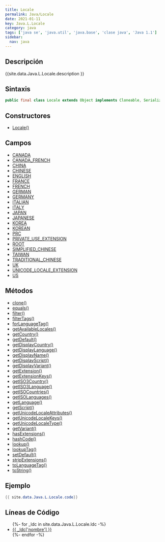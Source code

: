 ```yaml
---
title: Locale
permalink: Java/Locale
date: 2021-01-11
key: Java.L.Locale
category: java
tags: ['java se', 'java.util', 'java.base', 'clase java', 'Java 1.1']
sidebar: 
  nav: java
---
```


## Descripción
{{site.data.Java.L.Locale.description }}

## Sintaxis
~~~java
public final class Locale extends Object implements Cloneable, Serializable
~~~

## Constructores
* [Locale()](/Java/Locale/Locale/)

## Campos
* [CANADA](/Java/Locale/CANADA)
* [CANADA_FRENCH](/Java/Locale/CANADA_FRENCH)
* [CHINA](/Java/Locale/CHINA)
* [CHINESE](/Java/Locale/CHINESE)
* [ENGLISH](/Java/Locale/ENGLISH)
* [FRANCE](/Java/Locale/FRANCE)
* [FRENCH](/Java/Locale/FRENCH)
* [GERMAN](/Java/Locale/GERMAN)
* [GERMANY](/Java/Locale/GERMANY)
* [ITALIAN](/Java/Locale/ITALIAN)
* [ITALY](/Java/Locale/ITALY)
* [JAPAN](/Java/Locale/JAPAN)
* [JAPANESE](/Java/Locale/JAPANESE)
* [KOREA](/Java/Locale/KOREA)
* [KOREAN](/Java/Locale/KOREAN)
* [PRC](/Java/Locale/PRC)
* [PRIVATE_USE_EXTENSION](/Java/Locale/PRIVATE_USE_EXTENSION)
* [ROOT](/Java/Locale/ROOT)
* [SIMPLIFIED_CHINESE](/Java/Locale/SIMPLIFIED_CHINESE)
* [TAIWAN](/Java/Locale/TAIWAN)
* [TRADITIONAL_CHINESE](/Java/Locale/TRADITIONAL_CHINESE)
* [UK](/Java/Locale/UK)
* [UNICODE_LOCALE_EXTENSION](/Java/Locale/UNICODE_LOCALE_EXTENSION)
* [US](/Java/Locale/US)

## Métodos
* [clone()](/Java/Locale/clone)
* [equals()](/Java/Locale/equals)
* [filter()](/Java/Locale/filter)
* [filterTags()](/Java/Locale/filterTags)
* [forLanguageTag()](/Java/Locale/forLanguageTag)
* [getAvailableLocales()](/Java/Locale/getAvailableLocales)
* [getCountry()](/Java/Locale/getCountry)
* [getDefault()](/Java/Locale/getDefault)
* [getDisplayCountry()](/Java/Locale/getDisplayCountry)
* [getDisplayLanguage()](/Java/Locale/getDisplayLanguage)
* [getDisplayName()](/Java/Locale/getDisplayName)
* [getDisplayScript()](/Java/Locale/getDisplayScript)
* [getDisplayVariant()](/Java/Locale/getDisplayVariant)
* [getExtension()](/Java/Locale/getExtension)
* [getExtensionKeys()](/Java/Locale/getExtensionKeys)
* [getISO3Country()](/Java/Locale/getISO3Country)
* [getISO3Language()](/Java/Locale/getISO3Language)
* [getISOCountries()](/Java/Locale/getISOCountries)
* [getISOLanguages()](/Java/Locale/getISOLanguages)
* [getLanguage()](/Java/Locale/getLanguage)
* [getScript()](/Java/Locale/getScript)
* [getUnicodeLocaleAttributes()](/Java/Locale/getUnicodeLocaleAttributes)
* [getUnicodeLocaleKeys()](/Java/Locale/getUnicodeLocaleKeys)
* [getUnicodeLocaleType()](/Java/Locale/getUnicodeLocaleType)
* [getVariant()](/Java/Locale/getVariant)
* [hasExtensions()](/Java/Locale/hasExtensions)
* [hashCode()](/Java/Locale/hashCode)
* [lookup()](/Java/Locale/lookup)
* [lookupTag()](/Java/Locale/lookupTag)
* [setDefault()](/Java/Locale/setDefault)
* [stripExtensions()](/Java/Locale/stripExtensions)
* [toLanguageTag()](/Java/Locale/toLanguageTag)
* [toString()](/Java/Locale/toString)

## Ejemplo
~~~java
{{ site.data.Java.L.Locale.code}}
~~~

## Líneas de Código
<ul>
{%- for _ldc in site.data.Java.L.Locale.ldc -%}
   <li>
       <a href="{{_ldc['url'] }}">{{ _ldc['nombre'] }}</a>
   </li>
{%- endfor -%}
</ul>
